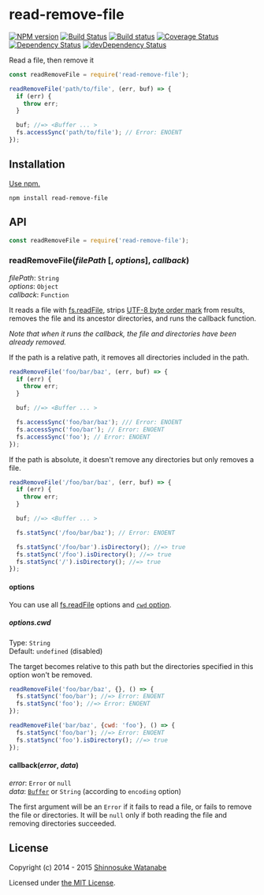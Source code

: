 # read-remove-file

[![NPM version](https://img.shields.io/npm/v/read-remove-file.svg)](https://www.npmjs.com/package/read-remove-file)
[![Build Status](https://travis-ci.org/shinnn/node-read-remove-file.svg?branch=master)](https://travis-ci.org/shinnn/node-read-remove-file)
[![Build status](https://ci.appveyor.com/api/projects/status/pf1uwmte81vpis5b?svg=true)](https://ci.appveyor.com/project/ShinnosukeWatanabe/node-read-remove-file)
[![Coverage Status](https://img.shields.io/coveralls/shinnn/node-read-remove-file.svg?style=flat)](https://coveralls.io/r/shinnn/node-read-remove-file)
[![Dependency Status](https://img.shields.io/david/shinnn/node-read-remove-file.svg?label=deps)](https://david-dm.org/shinnn/node-read-remove-file)
[![devDependency Status](https://img.shields.io/david/dev/shinnn/node-read-remove-file.svg?label=devDeps)](https://david-dm.org/shinnn/node-read-remove-file#info=devDependencies)

Read a file, then remove it

```javascript
const readRemoveFile = require('read-remove-file');

readRemoveFile('path/to/file', (err, buf) => {
  if (err) {
    throw err;
  }

  buf; //=> <Buffer ... >
  fs.accessSync('path/to/file'); // Error: ENOENT
});
```

## Installation

[Use npm.](https://docs.npmjs.com/cli/install)

```
npm install read-remove-file
```

## API

```javascript
const readRemoveFile = require('read-remove-file');
```

### readRemoveFile(*filePath* [, *options*], *callback*)

*filePath*: `String`  
*options*: `Object`  
*callback*: `Function`

It reads a file with [fs.readFile], strips [UTF-8 byte order mark](https://en.wikipedia.org/wiki/Byte_order_mark#UTF-8) from results, removes the file and its ancestor directories, and runs the callback function.

*Note that when it runs the callback, the file and directories have been already removed.*

If the path is a relative path, it removes all directories included in the path.

```javascript
readRemoveFile('foo/bar/baz', (err, buf) => {
  if (err) {
    throw err;
  }

  buf; //=> <Buffer ... >

  fs.accessSync('foo/bar/baz'); /// Error: ENOENT
  fs.accessSync('foo/bar'); // Error: ENOENT
  fs.accessSync('foo'); // Error: ENOENT
});
```

If the path is absolute, it doesn't remove any directories but only removes a file.

```javascript
readRemoveFile('/foo/bar/baz', (err, buf) => {
  if (err) {
    throw err;
  }

  buf; //=> <Buffer ... >

  fs.statSync('/foo/bar/baz'); // Error: ENOENT

  fs.statSync('/foo/bar').isDirectory(); //=> true
  fs.statSync('/foo').isDirectory(); //=> true
  fs.statSync('/').isDirectory(); //=> true
});
```

#### options

You can use all [fs.readFile] options and [`cwd` option](#optionscwd).

##### options.cwd

Type: `String`  
Default: `undefined` (disabled)

The target becomes relative to this path but the directories specified in this option won't be removed.

```javascript
readRemoveFile('foo/bar/baz', {}, () => {
  fs.statSync('foo/bar'); //=> Error: ENOENT
  fs.statSync('foo'); //=> Error: ENOENT
});

readRemoveFile('bar/baz', {cwd: 'foo'}, () => {
  fs.statSync('foo/bar'); //=> Error: ENOENT
  fs.statSync('foo').isDirectory(); //=> true
});
```

#### callback(*error*, *data*)

*error*: `Error` or `null`  
*data*: [`Buffer`](https://nodejs.org/api/buffer.html#buffer_class_buffer) or `String` (according to `encoding` option)

The first argument will be an `Error` if it fails to read a file, or fails to remove the file or directories. It will be `null` only if both reading the file and removing directories succeeded.

## License

Copyright (c) 2014 - 2015 [Shinnosuke Watanabe](https://github.com/shinnn)

Licensed under [the MIT License](./LICENSE).

[fs.readFile]: https://nodejs.org/api/fs.html#fs_fs_readfile_filename_options_callback
